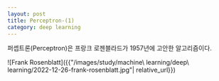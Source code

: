 ```yaml
---
layout: post
title: Perceptron-(1)
category: deep learning
---
```


퍼셉트론(Perceptron)은 프랑크 로젠블라드가 1957년에 고안한 알고리즘이다.

![Frank Rosenblatt]({{"/images/study/machine\ learning/deep\ learning/2022-12-26-frank-rosenblatt.jpg"| relative_url}})

